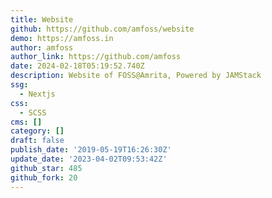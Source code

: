 ```yaml
---
title: Website
github: https://github.com/amfoss/website
demo: https://amfoss.in
author: amfoss
author_link: https://github.com/amfoss
date: 2024-02-18T05:19:52.740Z
description: Website of FOSS@Amrita, Powered by JAMStack
ssg:
  - Nextjs
css:
  - SCSS
cms: []
category: []
draft: false
publish_date: '2019-05-19T16:26:30Z'
update_date: '2023-04-02T09:53:42Z'
github_star: 485
github_fork: 20
---
```

